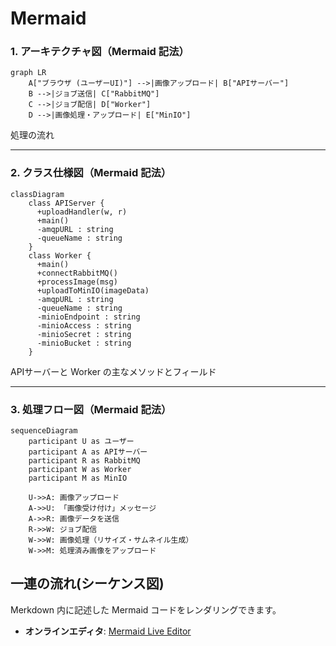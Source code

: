 
# Mermaid 



### 1. アーキテクチャ図（Mermaid 記法）

```mermaid
graph LR
    A["ブラウザ (ユーザーUI)"] -->|画像アップロード| B["APIサーバー"]
    B -->|ジョブ送信| C["RabbitMQ"]
    C -->|ジョブ配信| D["Worker"]
    D -->|画像処理・アップロード| E["MinIO"]

```

処理の流れ

---

### 2. クラス仕様図（Mermaid 記法）

```mermaid
classDiagram
    class APIServer {
      +uploadHandler(w, r)
      +main()
      -amqpURL : string
      -queueName : string
    }
    class Worker {
      +main()
      +connectRabbitMQ()
      +processImage(msg)
      +uploadToMinIO(imageData)
      -amqpURL : string
      -queueName : string
      -minioEndpoint : string
      -minioAccess : string
      -minioSecret : string
      -minioBucket : string
    }
```

APIサーバーと Worker の主なメソッドとフィールド

---

### 3. 処理フロー図（Mermaid 記法）

```mermaid
sequenceDiagram
    participant U as ユーザー
    participant A as APIサーバー
    participant R as RabbitMQ
    participant W as Worker
    participant M as MinIO

    U->>A: 画像アップロード
    A->>U: 「画像受け付け」メッセージ
    A->>R: 画像データを送信
    R->>W: ジョブ配信
    W->>W: 画像処理（リサイズ・サムネイル生成）
    W->>M: 処理済み画像をアップロード
```

一連の流れ(シーケンス図)
---

Merkdown 内に記述した Mermaid コードをレンダリングできます。  
- **オンラインエディタ**: [Mermaid Live Editor](https://mermaid.live/) 